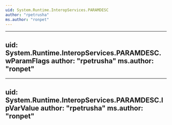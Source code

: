 ```yaml
---
uid: System.Runtime.InteropServices.PARAMDESC
author: "rpetrusha"
ms.author: "ronpet"
---
```


---
uid: System.Runtime.InteropServices.PARAMDESC.wParamFlags
author: "rpetrusha"
ms.author: "ronpet"
---

---
uid: System.Runtime.InteropServices.PARAMDESC.lpVarValue
author: "rpetrusha"
ms.author: "ronpet"
---
